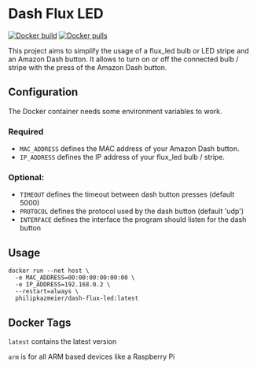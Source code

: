 # Dash Flux LED

[![Docker build](https://img.shields.io/docker/build/philipkazmeier/dash-flux-led.svg)](https://hub.docker.com/r/philipkazmeier/dash-flux-led/)
[![Docker pulls](https://img.shields.io/docker/pulls/philipkazmeier/dash-flux-led.svg)](https://hub.docker.com/r/philipkazmeier/dash-flux-led/)


This project aims to simplify the usage of a flux_led bulb or LED stripe and an Amazon Dash button.
It allows to turn on or off the connected bulb / stripe with the press of the Amazon Dash button.


## Configuration
The Docker container needs some environment variables to work.
### Required
- `MAC_ADDRESS` defines the MAC address of your Amazon Dash button.
- `IP_ADDRESS` defines the IP address of your flux_led bulb / stripe.


### Optional:
- `TIMEOUT` defines the	timeout between dash button presses (default 5000)
- `PROTOCOL` defines the protocol used by the dash button (default 'udp')
- `INTERFACE` defines the	interface the program should listen for the dash button


## Usage

```
docker run --net host \
  -e MAC_ADDRESS=00:00:00:00:00:00 \
  -e IP_ADDRESS=192.168.0.2 \
  --restart=always \
  philipkazmeier/dash-flux-led:latest
```


## Docker Tags 
`latest` contains the latest version

`arm` is for all ARM based devices like a Raspberry Pi


